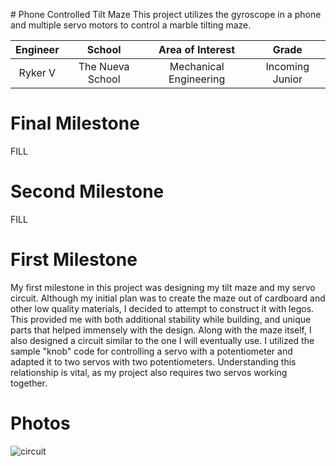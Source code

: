 
﻿# Phone Controlled Tilt Maze
This project utilizes the gyroscope in a phone and multiple servo motors to control a marble tilting maze.

| **Engineer** | **School** | **Area of Interest** | **Grade** |
|:--:|:--:|:--:|:--:|
| Ryker V | The Nueva School | Mechanical Engineering | Incoming Junior

  
# Final Milestone
FILL
# Second Milestone
FILL
# First Milestone
My first milestone in this project was designing my tilt maze and my servo circuit. Although my initial plan was to create the maze out of cardboard and other low quality materials, I decided to attempt to construct it with legos. This provided me with both additional stability while building, and unique parts that helped immensely with the design. Along with the maze itself, I also designed a circuit similar to the one I will eventually use. I utilized the sample "knob" code for controlling a servo with a potentiometer and adapted it to two servos with two potentiometers. Understanding this relationship is vital, as my project also requires two servos working together.
# Photos
![circuit](https://user-images.githubusercontent.com/86121632/123455891-14c27b80-d597-11eb-95dd-bb2e9d7f4ce4.png)
